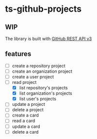 # ts-github-projects

## WIP

The library is built with [GitHub REST API v3](https://developer.github.com/v3/projects/)


## features

- [ ] create a repository project
- [ ] create an organization project
- [ ] create a user project
- [ ] read project
  - [x] list repository's projects
  - [x] list organization's projects
  - [x] list user's projects
- [ ] update a project
- [ ] delete a project
- [ ] create a card
- [ ] read a card
- [ ] update a card
- [ ] delete a card

